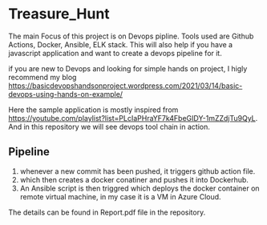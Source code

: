 # Treasure_Hunt
The main Focus of this project is on Devops pipline. Tools used are Github Actions, Docker, Ansible, ELK stack. This will also help if you have a javascript application and want to create a devops pipeline for it. 

if you are new to Devops and looking for simple hands on project, I higly recommend my blog https://basicdevopshandsonproject.wordpress.com/2021/03/14/basic-devops-using-hands-on-example/

Here the sample application is mostly inspired from https://youtube.com/playlist?list=PLcIaPHraYF7k4FbeGIDY-1mZZdjTu9QyL. And in this repository we will see devops tool chain in action.

## Pipeline
1. whenever a new commit has been pushed, it triggers github action file.
2. which then creates a docker conatiner and pushes it into Dockerhub.
3. An Ansible script is then triggred which deploys the docker container on remote virtual machine, in my case it is a VM in Azure Cloud.

The details can be found in Report.pdf file in the repository. 



